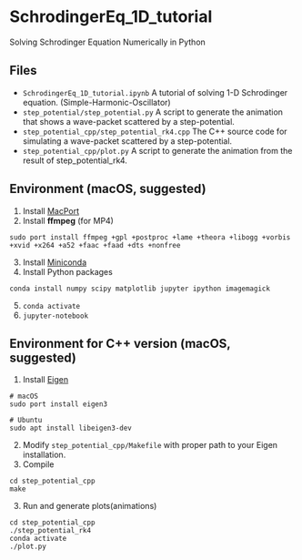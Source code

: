 # SchrodingerEq_1D_tutorial
Solving Schrodinger Equation Numerically in Python

## Files
- `SchrodingerEq_1D_tutorial.ipynb`  A tutorial of solving 1-D Schrodinger equation. (Simple-Harmonic-Oscillator)
- `step_potential/step_potential.py` A script to generate the animation that shows a wave-packet scattered by a step-potential.
- `step_potential_cpp/step_potential_rk4.cpp` The C++ source code for simulating a wave-packet scattered by a step-potential.
- `step_potential_cpp/plot.py` A script to generate the animation from the result of step_potential_rk4.

## Environment (macOS, suggested)
1. Install [MacPort](https://www.macports.org/install.php)
2. Install **ffmpeg** (for MP4)
```
sudo port install ffmpeg +gpl +postproc +lame +theora +libogg +vorbis +xvid +x264 +a52 +faac +faad +dts +nonfree
```
3. Install [Miniconda](https://docs.conda.io/en/latest/miniconda.html)
4. Install Python packages
```
conda install numpy scipy matplotlib jupyter ipython imagemagick
```
5. `conda activate`
6. `jupyter-notebook`

## Environment for C++ version (macOS, suggested)
1. Install [Eigen](https://eigen.tuxfamily.org/)
```
# macOS
sudo port install eigen3

# Ubuntu
sudo apt install libeigen3-dev
```
2. Modify `step_potential_cpp/Makefile` with proper path to your Eigen installation.
3. Compile
```
cd step_potential_cpp
make
```
3. Run and generate plots(animations)
```
cd step_potential_cpp
./step_potential_rk4
conda activate
./plot.py
```
